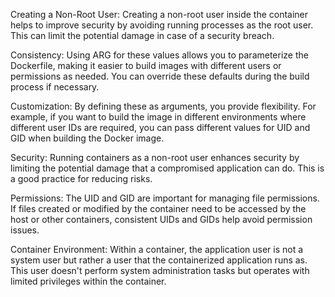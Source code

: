 Creating a Non-Root User: Creating a non-root user inside the container helps to improve security by avoiding running processes as the root user. This can limit the potential damage in case of a security breach.

Consistency: Using ARG for these values allows you to parameterize the Dockerfile, making it easier to build images with different users or permissions as needed. You can override these defaults during the build process if necessary.

Customization: By defining these as arguments, you provide flexibility. For example, if you want to build the image in different environments where different user IDs are required, you can pass different values for UID and GID when building the Docker image.

Security: Running containers as a non-root user enhances security by limiting the potential damage that a compromised application can do. This is a good practice for reducing risks.

Permissions: The UID and GID are important for managing file permissions. If files created or modified by the container need to be accessed by the host or other containers, consistent UIDs and GIDs help avoid permission issues.

Container Environment: Within a container, the application user is not a system user but rather a user that the containerized application runs as. This user doesn't perform system administration tasks but operates with limited privileges within the container.